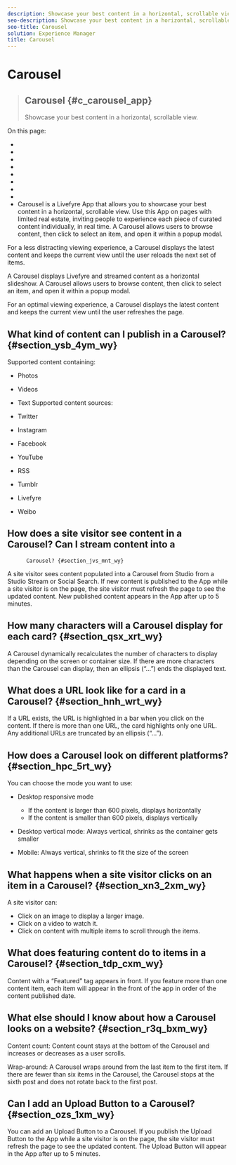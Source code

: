 ```yaml
---
description: Showcase your best content in a horizontal, scrollable view.
seo-description: Showcase your best content in a horizontal, scrollable view.
seo-title: Carousel
solution: Experience Manager
title: Carousel
---
```


# Carousel


>## Carousel {#c_carousel_app}
>Showcase your best content in a horizontal, scrollable view.

On this page:

* [](#c_carousel_app/section_ysb_4ym_wy)
* [](#c_carousel_app/section_jvs_mnt_wy)
* [](#c_carousel_app/section_qsx_xrt_wy)
* [](#c_carousel_app/section_hnh_wrt_wy)
* [](#c_carousel_app/section_hpc_5rt_wy)
* [](#c_carousel_app/section_xn3_2xm_wy)
* [](#c_carousel_app/section_tdp_cxm_wy)
* [](#c_carousel_app/section_r3q_bxm_wy)
* [](#c_carousel_app/section_ozs_1xm_wy)
Carousel is a Livefyre App that allows you to showcase your best content in a horizontal, scrollable view. Use this App on pages with limited real estate, inviting people to experience each piece of curated content individually, in real time. A Carousel allows users to browse content, then click to select an item, and open it within a popup modal.

For a less distracting viewing experience, a Carousel displays the latest content and keeps the current view until the user reloads the next set of items.

A Carousel displays Livefyre and streamed content as a horizontal slideshow. A Carousel allows users to browse content, then click to select an item, and open it within a popup modal.

For an optimal viewing experience, a Carousel displays the latest content and keeps the current view until the user refreshes the page.

## What kind of content can I publish in a Carousel? {#section_ysb_4ym_wy}

Supported content containing:

* Photos
* Videos
* Text
Supported content sources:

* Twitter
* Instagram
* Facebook
* YouTube
* RSS
* Tumblr
* Livefyre
* Weibo
## How does a site visitor see content in a Carousel? Can I stream content into a
          Carousel? {#section_jvs_mnt_wy}

A site visitor sees content populated into a Carousel from Studio from a Studio Stream or Social Search. If new content is published to the App while a site visitor is on the page, the site visitor must refresh the page to see the updated content. New published content appears in the App after up to 5 minutes.

## How many characters will a Carousel display for each card? {#section_qsx_xrt_wy}

A Carousel dynamically recalculates the number of characters to display depending on the screen or container size. If there are more characters than the Carousel can display, then an ellipsis (“…”) ends the displayed text.

## What does a URL look like for a card in a Carousel? {#section_hnh_wrt_wy}

If a URL exists, the URL is highlighted in a bar when you click on the content. If there is more than one URL, the card highlights only one URL. Any additional URLs are truncated by an ellipsis (“…”).

## How does a Carousel look on different platforms? {#section_hpc_5rt_wy}

You can choose the mode you want to use:

* Desktop responsive mode
    * If the content is larger than 600 pixels, displays horizontally
    * If the content is smaller than 600 pixels, displays vertically
  
* Desktop vertical mode: Always vertical, shrinks as the container gets smaller
* Mobile: Always vertical, shrinks to fit the size of the screen
## What happens when a site visitor clicks on an item in a Carousel? {#section_xn3_2xm_wy}

A site visitor can:

* Click on an image to display a larger image.
* Click on a video to watch it.
* Click on content with multiple items to scroll through the items.
## What does featuring content do to items in a Carousel? {#section_tdp_cxm_wy}

Content with a “Featured” tag appears in front. If you feature more than one content item, each item will appear in the front of the app in order of the content published date.

## What else should I know about how a Carousel looks on a website? {#section_r3q_bxm_wy}

Content count: Content count stays at the bottom of the Carousel and increases or decreases as a user scrolls.

Wrap-around: A Carousel wraps around from the last item to the first item. If there are fewer than six items in the Carousel, the Carousel stops at the sixth post and does not rotate back to the first post.

## Can I add an Upload Button to a Carousel? {#section_ozs_1xm_wy}

You can add an Upload Button to a Carousel. If you publish the Upload Button to the App while a site visitor is on the page, the site visitor must refresh the page to see the updated content. The Upload Button will appear in the App after up to 5 minutes.

